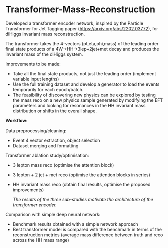 # Transformer-Mass-Reconstruction

Developed a transformer encoder network, inspired by the Particle Transformer for Jet Tagging paper (https://arxiv.org/abs/2202.03772), for diHiggs invariant mass reconstruction.

The transformer takes the 4-vectors (pt,eta,phi,mass) of the leading order final state products of a 4W->HH->3lep+2jet+met decay and produces the invariant mass of the diHiggs system. 

Improvements to be made:

- Take all the final state products, not just the leading order (implement variable input lengths)
- Use the full training dataset and develop a generator to load the events temporarily for each epoch/batch.
- The feasibility of discovering new physics can be explored by testing the mass reco on a new physics sample generated by modifying the EFT parameters and looking for resonances in the HH invariant mass distribution or shifts in the overall shape. 

**Workflow:**

Data preprocessing/cleaning:

- Event 4 vector extraction, object selection
- Dataset merging and formatting

Transformer ablation study/optimisation:

- 3 lepton mass reco (optimise the attention block)
- 3 lepton + 2 jet + met reco (optimise the attention blocks in series)
- HH invariant mass reco (obtain final results, optimise the proposed improvements)

  <em> The results of the three sub-studies motivate the architecture of the transformer encoder. </em>

Comparison with simple deep neural network:

- Benchmark results obtained with a simple network approach
- Best transformer model is compared with the benchmark in terms of the reconstruction metrics (average mass difference between truth and reco across the HH mass range)




